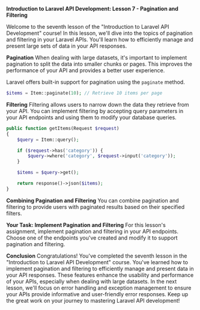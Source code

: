 **Introduction to Laravel API Development: Lesson 7 - Pagination and Filtering**

Welcome to the seventh lesson of the "Introduction to Laravel API Development" course! In this lesson, we'll dive into the topics of pagination and filtering in your Laravel APIs. You'll learn how to efficiently manage and present large sets of data in your API responses.

**Pagination**
When dealing with large datasets, it's important to implement pagination to split the data into smaller chunks or pages. This improves the performance of your API and provides a better user experience.

Laravel offers built-in support for pagination using the `paginate` method.

```php
$items = Item::paginate(10); // Retrieve 10 items per page
```

**Filtering**
Filtering allows users to narrow down the data they retrieve from your API. You can implement filtering by accepting query parameters in your API endpoints and using them to modify your database queries.

```php
public function getItems(Request $request)
{
    $query = Item::query();

    if ($request->has('category')) {
        $query->where('category', $request->input('category'));
    }

    $items = $query->get();

    return response()->json($items);
}
```

**Combining Pagination and Filtering**
You can combine pagination and filtering to provide users with paginated results based on their specified filters.

**Your Task: Implement Pagination and Filtering**
For this lesson's assignment, implement pagination and filtering in your API endpoints. Choose one of the endpoints you've created and modify it to support pagination and filtering.

**Conclusion**
Congratulations! You've completed the seventh lesson in the "Introduction to Laravel API Development" course. You've learned how to implement pagination and filtering to efficiently manage and present data in your API responses. These features enhance the usability and performance of your APIs, especially when dealing with large datasets. In the next lesson, we'll focus on error handling and exception management to ensure your APIs provide informative and user-friendly error responses. Keep up the great work on your journey to mastering Laravel API development!